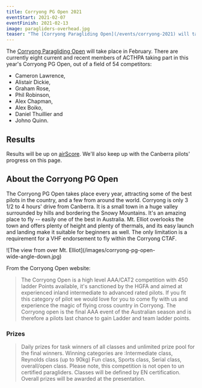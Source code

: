 ```yaml
---
title: Corryong PG Open 2021
eventStart: 2021-02-07
eventFinish: 2021-02-13
image: paragliders-overhead.jpg
teaser: "The [Corryong Paragliding Open](/events/corryong-2021) will take place in February, with eight Canberra pilots competing."
---
```

The [Corryong Paragliding Open](https://airtribune.com/flow-corryong-pg-open-2021/info) will take place in February.
There are currently eight current and recent members of ACTHPA taking part in this year's Corryong PG Open, out of a field of 54 competitors:

- Cameron Lawrence,
- Alistair Dickie,
- Graham Rose,
- Phil Robinson,
- Alex Chapman,
- Alex Boiko,
- Daniel Thuillier and
- Johno Quinn.

## Results

Results will be up on [airScore](http://xc.highcloud.net/).
We'll also keep up with the Canberra pilots' progress on this page.

## About the Corryong PG Open

The Corryong PG Open takes place every year, attracting some of the best pilots in the country, and a few from around the world.
Corryong is only 3 1/2 to 4 hours' drive from Canberra.
It is a small town in a huge valley surrounded by hills and bordering the Snowy Mountains.
It's an amazing place to fly -- easily one of the best in Australia.
Mt. Elliot overlooks the town and offers plenty of height and plenty of thermals, and its easy launch and landing make it suitable for beginners as well.
The only limitation is a requirement for a VHF endorsement to fly within the Corryong CTAF.

<div class="inline-img" style="max-width: 80%" data-fancybox="gallery" href="/images/corryong-pg-open-wide-angle-down.jpg">
![The view from over Mt. Elliot](/images/corryong-pg-open-wide-angle-down.jpg)
</div>

From the Corryong Open website:

> The Corryong Open is a high level AAA/CAT2 competition with 450 ladder Points available, it's sanctioned by the HGFA and aimed at experienced inland intermediate to advanced rated pilots.
> If you fit this category of pilot we would love for you to come fly with us and experience the magic of flying cross country in Corryong.
> The Corryong open is the final AAA event of the Australian season and is therefore a pilots last chance to gain Ladder and team ladder points.

### Prizes

> Daily prizes for task winners of all classes and unlimited prize pool for the final winners.
> Winning categories are :Intermediate class, Reynolds class (up to 90kg) Fun class, Sports class, Serial class, overall/open class.
> Please note, this competition is not open to un certified paragliders.
> Classes will be defined by EN certification.
> Overall prizes will be awarded at the presentation. 
